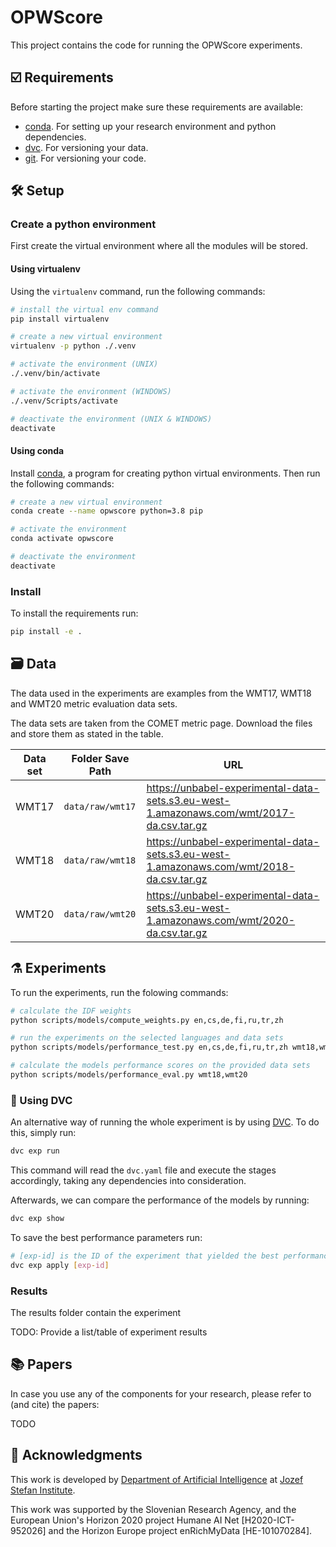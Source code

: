 # OPWScore

This project contains the code for running the OPWScore experiments.

## ☑️ Requirements

Before starting the project make sure these requirements are available:

- [conda][conda]. For setting up your research environment and python dependencies.
- [dvc][dvc]. For versioning your data.
- [git][git]. For versioning your code.

## 🛠️ Setup

### Create a python environment

First create the virtual environment where all the modules will be stored.

#### Using virtualenv

Using the `virtualenv` command, run the following commands:

```bash
# install the virtual env command
pip install virtualenv

# create a new virtual environment
virtualenv -p python ./.venv

# activate the environment (UNIX)
./.venv/bin/activate

# activate the environment (WINDOWS)
./.venv/Scripts/activate

# deactivate the environment (UNIX & WINDOWS)
deactivate
```

#### Using conda

Install [conda][conda], a program for creating python virtual environments. Then run the following commands:

```bash
# create a new virtual environment
conda create --name opwscore python=3.8 pip

# activate the environment
conda activate opwscore

# deactivate the environment
deactivate
```

### Install

To install the requirements run:

```bash
pip install -e .
```

## 🗃️ Data

The data used in the experiments are examples from the WMT17, WMT18 and WMT20
metric evaluation data sets.

The data sets are taken from the COMET metric page. Download the files and store them as stated in the table.

| Data set | Folder Save Path | URL                                                                                      |
| -------- | ---------------- | ---------------------------------------------------------------------------------------- |
| WMT17    | `data/raw/wmt17` | https://unbabel-experimental-data-sets.s3.eu-west-1.amazonaws.com/wmt/2017-da.csv.tar.gz |
| WMT18    | `data/raw/wmt18` | https://unbabel-experimental-data-sets.s3.eu-west-1.amazonaws.com/wmt/2018-da.csv.tar.gz |
| WMT20    | `data/raw/wmt20` | https://unbabel-experimental-data-sets.s3.eu-west-1.amazonaws.com/wmt/2020-da.csv.tar.gz |

## ⚗️ Experiments

To run the experiments, run the folowing commands:

```bash
# calculate the IDF weights
python scripts/models/compute_weights.py en,cs,de,fi,ru,tr,zh

# run the experiments on the selected languages and data sets
python scripts/models/performance_test.py en,cs,de,fi,ru,tr,zh wmt18,wmt20

# calculate the models performance scores on the provided data sets
python scripts/models/performance_eval.py wmt18,wmt20
```

### 🦉 Using DVC

An alternative way of running the whole experiment is by using [DVC][dvc]. To do this,
simply run:

```bash
dvc exp run
```

This command will read the `dvc.yaml` file and execute the stages accordingly, taking
any dependencies into consideration.

Afterwards, we can compare the performance of the models by running:

```bash
dvc exp show
```

To save the best performance parameters run:

```bash
# [exp-id] is the ID of the experiment that yielded the best performance
dvc exp apply [exp-id]
```

### Results

The results folder contain the experiment

TODO: Provide a list/table of experiment results

## 📚 Papers

In case you use any of the components for your research, please refer to
(and cite) the papers:

TODO

## 📣 Acknowledgments

This work is developed by [Department of Artificial Intelligence][ailab] at [Jozef Stefan Institute][ijs].

This work was supported by the Slovenian Research Agency, and the European Union's Horizon 2020 project Humane AI Net [H2020-ICT-952026] and the Horizon Europe project enRichMyData [HE-101070284].

[python]: https://www.python.org/
[conda]: https://www.anaconda.com/
[git]: https://git-scm.com/
[dvc]: https://dvc.org/
[ailab]: http://ailab.ijs.si/
[ijs]: https://www.ijs.si/
